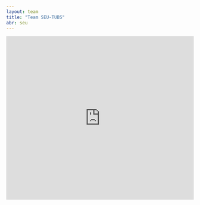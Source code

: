 ```yaml
---
layout: team
title: "Team SEU-TUBS"
abr: seu
---
```


<iframe frameborder="0" width="100%" height="440" src="http://v.qq.com/iframe/player.html?vid=n0339oezltc&tiny=0&auto=0" allowfullscreen></iframe>